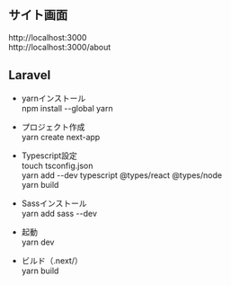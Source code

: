 ## サイト画面
http://localhost:3000<br>
http://localhost:3000/about

## Laravel<br>
- yarnインストール<br>
npm install --global yarn

- プロジェクト作成<br>
yarn create next-app

- Typescript設定<br>
touch tsconfig.json<br>
yarn add --dev typescript @types/react @types/node<br>
yarn build

- Sassインストール<br>
yarn add sass --dev

- 起動<br>
yarn dev

- ビルド（.next/）<br>
yarn build